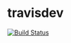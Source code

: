 # travisdev

[![Build Status](https://travis-ci.com/soulst9/travisdev.svg?branch=master)](https://travis-ci.com/soulst9/travisdev)
